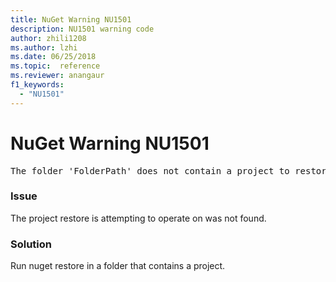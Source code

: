 ```yaml
---
title: NuGet Warning NU1501
description: NU1501 warning code
author: zhili1208
ms.author: lzhi
ms.date: 06/25/2018
ms.topic:  reference
ms.reviewer: anangaur
f1_keywords: 
  - "NU1501"
---
```


# NuGet Warning NU1501

<pre>The folder 'FolderPath' does not contain a project to restore.</pre>


### Issue
The project restore is attempting to operate on was not found. 

### Solution
Run nuget restore in a folder that contains a project. 
